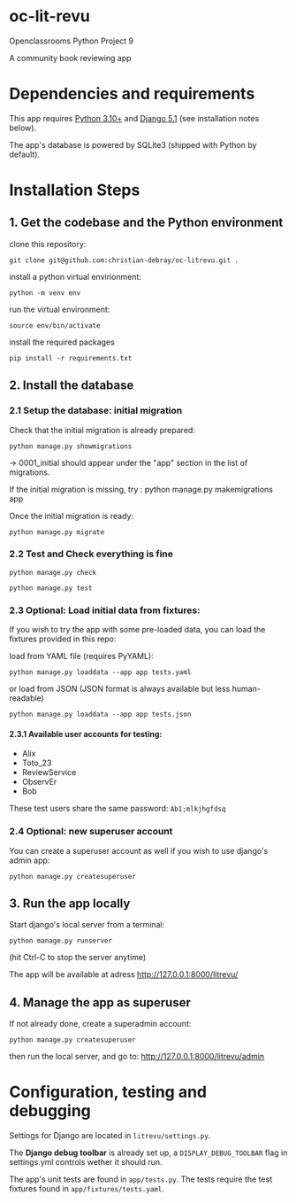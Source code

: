 oc-lit-revu
===========

Openclassrooms Python Project 9

A community book reviewing app

# Dependencies and requirements

This app requires [Python 3.10+](https://www.python.org/) and [Django 5.1](https://www.djangoproject.com/) (see installation notes below).

The app's database is powered by SQLite3 (shipped with Python by default).

# Installation Steps

## 1. Get the codebase and the Python environment

clone this repository:

    git clone git@github.com:christian-debray/oc-litrevu.git .

install a python virtual envirionment:

    python -m venv env

run the virtual environment:

    source env/bin/activate

install the required packages

    pip install -r requirements.txt


## 2. Install the database

### 2.1 Setup the database: initial migration

Check that the initial migration is already prepared:

    python manage.py showmigrations

-> 0001_initial should appear under the "app" section in the list of migrations.

If the initial migration is missing, try :
    python manage.py makemigrations app

Once the initial migration is ready:

    python manage.py migrate

### 2.2 Test and Check everything is fine

    python manage.py check

    python manage.py test

### 2.3 Optional: Load initial data from fixtures:

If you wish to try the app with some pre-loaded data, you can load the fixtures provided in this repo:

load from YAML file (requires PyYAML):

    python manage.py loaddata --app app tests.yaml

or load from JSON (JSON format is always available but less human-readable)
    
    python manage.py loaddata --app app tests.json

#### 2.3.1 Available user accounts for testing:

  - Alix
  - Toto_23
  - ReviewService
  - ObservEr
  - Bob

These test users share the same password: `Ab1;mlkjhgfdsq`

### 2.4 Optional: new superuser account

You can create a superuser account as well if you wish to use django's admin app:

    python manage.py createsuperuser

## 3. Run the app locally

Start django's local server from a terminal:

    python manage.py runserver

(hit Ctrl-C to stop the server anytime)

The app will be available at adress http://127.0.0.1:8000/litrevu/

## 4. Manage the app as superuser

If not already done, create a superadmin account:

    python manage.py createsuperuser

then run the local server, and go to: http://127.0.0.1:8000/litrevu/admin

# Configuration, testing and debugging

Settings for Django are located in `litrevu/settings.py`.

The **Django debug toolbar** is already set up, a `DISPLAY_DEBUG_TOOLBAR` flag in settings.yml controls wether it should run.

The app's unit tests are found in `app/tests.py`. The tests require the test fixtures found in `app/fixtures/tests.yaml`.
